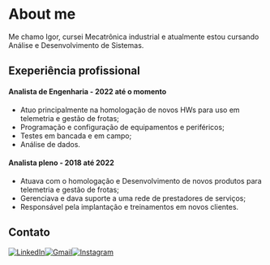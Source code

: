 # About me

Me chamo Igor, cursei Mecatrônica industrial e atualmente estou cursando Análise e Desenvolvimento de Sistemas.

## Exeperiência profissional
#### Analista de Engenharia - 2022 até o momento
- Atuo principalmente na homologação de novos HWs para uso em telemetria e gestão de frotas;
- Programação e configuração de equipamentos e periféricos;
- Testes em bancada e em campo;
- Análise de dados.
#### Analista pleno - 2018 até 2022
- Atuava com o homologação e Desenvolvimento de novos produtos para telemetria e gestão de frotas;
- Gerenciava e dava suporte a uma rede de prestadores de serviços;
- Responsável pela implantação e treinamentos em novos clientes.

## Contato

[![LinkedIn](https://img.shields.io/badge/LinkedIn-0077B5?style=for-the-badge&logo=linkedin&logoColor=white)](https://www.linkedin.com/in/igor-campagnin-42221418b/)[![Gmail](https://img.shields.io/badge/Gmail-333333?style=for-the-badge&logo=gmail&logoColor=red)](mailto:igor.w.c.favarin@gmail.com)[![Instagram](https://img.shields.io/badge/-Instagram-%23E4405F?style=for-the-badge&logo=instagram&logoColor=white)](https://www.instagram.com/igorcampagnin/)

